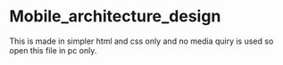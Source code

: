 # Mobile_architecture_design
This is made in simpler html and css only and no media quiry is used so open this file in pc only.
